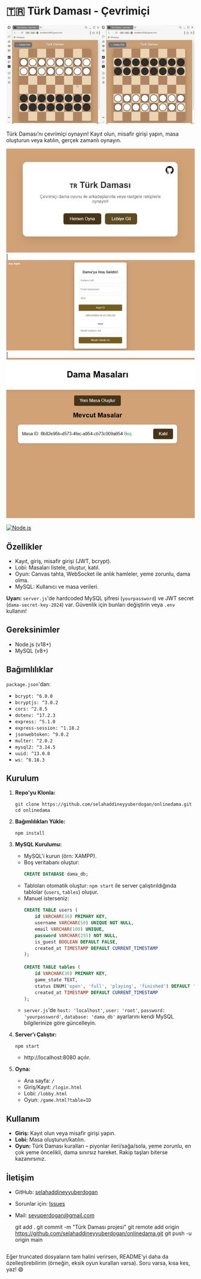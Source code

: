 # 🇹🇷 Türk Daması - Çevrimiçi

![Oynanış Örneği](oynanışörnek.gif)

Türk Daması’nı çevrimiçi oynayın! Kayıt olun, misafir girişi yapın, masa oluşturun veya katılın, gerçek zamanlı oynayın.

![Ana Sayfa](anasayfa.png) | ![Kayıt/Giriş](kayıtgirişmisafir.png) | ![Lobi](lobi.png)

[![Node.js](https://img.shields.io/badge/Node.js-v18+-green.svg)](https://nodejs.org/) 

## Özellikler
- Kayıt, giriş, misafir girişi (JWT, bcrypt).
- Lobi: Masaları listele, oluştur, katıl.
- Oyun: Canvas tahta, WebSocket ile anlık hamleler, yeme zorunlu, dama olma.
- MySQL: Kullanıcı ve masa verileri.

**Uyarı:** `server.js`'de hardcoded MySQL şifresi (`yourpassword`) ve JWT secret (`dama-secret-key-2024`) var. Güvenlik için bunları değiştirin veya `.env` kullanın!

## Gereksinimler
- Node.js (v18+)
- MySQL (v8+)

## Bağımlılıklar
`package.json`'dan:
- `bcrypt: ^6.0.0`
- `bcryptjs: ^3.0.2`
- `cors: ^2.8.5`
- `dotenv: ^17.2.3`
- `express: ^5.1.0`
- `express-session: ^1.18.2`
- `jsonwebtoken: ^9.0.2`
- `multer: ^2.0.2`
- `mysql2: ^3.14.5`
- `uuid: ^13.0.0`
- `ws: ^8.18.3`

## Kurulum
1. **Repo'yu Klonla:**
   ```
   git clone https://github.com/selahaddineyyuberdogan/onlinedama.git
   cd onlinedama
   ```

2. **Bağımlılıkları Yükle:**
   ```
   npm install
   ```

3. **MySQL Kurulumu:**
   - MySQL'i kurun (örn: XAMPP).
   - Boş veritabanı oluştur:
     ```sql
     CREATE DATABASE dama_db;
     ```
   - Tabloları otomatik oluştur: `npm start` ile server çalıştırıldığında tablolar (`users`, `tables`) oluşur.
   - Manuel isterseniz:
     ```sql
     CREATE TABLE users (
         id VARCHAR(36) PRIMARY KEY,
         username VARCHAR(50) UNIQUE NOT NULL,
         email VARCHAR(100) UNIQUE,
         password VARCHAR(255) NOT NULL,
         is_guest BOOLEAN DEFAULT FALSE,
         created_at TIMESTAMP DEFAULT CURRENT_TIMESTAMP
     );

     CREATE TABLE tables (
         id VARCHAR(36) PRIMARY KEY,
         game_state TEXT,
         status ENUM('open', 'full', 'playing', 'finished') DEFAULT 'open',
         created_at TIMESTAMP DEFAULT CURRENT_TIMESTAMP
     );
     ```
   - `server.js`'de `host: 'localhost'`, `user: 'root'`, `password: 'yourpassword'`, `database: 'dama_db'` ayarlarını kendi MySQL bilgilerinize göre güncelleyin.

4. **Server'ı Çalıştır:**
   ```
   npm start
   ```
   - http://localhost:8080 açılır.

5. **Oyna:**
   - Ana sayfa: `/`
   - Giriş/Kayıt: `/login.html`
   - Lobi: `/lobby.html`
   - Oyun: `/game.html?table=ID`

## Kullanım
- **Giriş:** Kayıt olun veya misafir girişi yapın.
- **Lobi:** Masa oluşturun/katılın.
- **Oyun:** Türk Daması kuralları – piyonlar ileri/sağa/sola, yeme zorunlu, en çok yeme öncelikli, dama sınırsız hareket. Rakip taşları biterse kazanırsınız.

## İletişim
- GitHub: [selahaddineyyuberdogan](https://github.com/selahaddineyyuberdogan)
- Sorunlar için: [Issues](https://github.com/selahaddineyyuberdogan/onlinedama/issues)
- Mail: seyuperdogan@gmail.com


   git add .
   git commit -m "Türk Daması projesi"
   git remote add origin https://github.com/selahaddineyyuberdogan/onlinedama.git
   git push -u origin main
   ```

Eğer truncated dosyaların tam halini verirsen, README’yi daha da özelleştirebilirim (örneğin, eksik oyun kuralları varsa). Soru varsa, kısa kes, yaz! 😄
